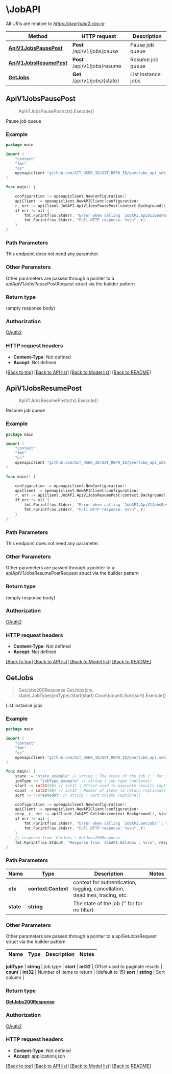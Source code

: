 # \JobAPI

All URIs are relative to *https://peertube2.cpy.re*

Method | HTTP request | Description
------------- | ------------- | -------------
[**ApiV1JobsPausePost**](JobAPI.md#ApiV1JobsPausePost) | **Post** /api/v1/jobs/pause | Pause job queue
[**ApiV1JobsResumePost**](JobAPI.md#ApiV1JobsResumePost) | **Post** /api/v1/jobs/resume | Resume job queue
[**GetJobs**](JobAPI.md#GetJobs) | **Get** /api/v1/jobs/{state} | List instance jobs



## ApiV1JobsPausePost

> ApiV1JobsPausePost(ctx).Execute()

Pause job queue

### Example

```go
package main

import (
	"context"
	"fmt"
	"os"
	openapiclient "github.com/GIT_USER_ID/GIT_REPO_ID/peertube_api_sdk_go"
)

func main() {

	configuration := openapiclient.NewConfiguration()
	apiClient := openapiclient.NewAPIClient(configuration)
	r, err := apiClient.JobAPI.ApiV1JobsPausePost(context.Background()).Execute()
	if err != nil {
		fmt.Fprintf(os.Stderr, "Error when calling `JobAPI.ApiV1JobsPausePost``: %v\n", err)
		fmt.Fprintf(os.Stderr, "Full HTTP response: %v\n", r)
	}
}
```

### Path Parameters

This endpoint does not need any parameter.

### Other Parameters

Other parameters are passed through a pointer to a apiApiV1JobsPausePostRequest struct via the builder pattern


### Return type

 (empty response body)

### Authorization

[OAuth2](../README.md#OAuth2)

### HTTP request headers

- **Content-Type**: Not defined
- **Accept**: Not defined

[[Back to top]](#) [[Back to API list]](../README.md#documentation-for-api-endpoints)
[[Back to Model list]](../README.md#documentation-for-models)
[[Back to README]](../README.md)


## ApiV1JobsResumePost

> ApiV1JobsResumePost(ctx).Execute()

Resume job queue

### Example

```go
package main

import (
	"context"
	"fmt"
	"os"
	openapiclient "github.com/GIT_USER_ID/GIT_REPO_ID/peertube_api_sdk_go"
)

func main() {

	configuration := openapiclient.NewConfiguration()
	apiClient := openapiclient.NewAPIClient(configuration)
	r, err := apiClient.JobAPI.ApiV1JobsResumePost(context.Background()).Execute()
	if err != nil {
		fmt.Fprintf(os.Stderr, "Error when calling `JobAPI.ApiV1JobsResumePost``: %v\n", err)
		fmt.Fprintf(os.Stderr, "Full HTTP response: %v\n", r)
	}
}
```

### Path Parameters

This endpoint does not need any parameter.

### Other Parameters

Other parameters are passed through a pointer to a apiApiV1JobsResumePostRequest struct via the builder pattern


### Return type

 (empty response body)

### Authorization

[OAuth2](../README.md#OAuth2)

### HTTP request headers

- **Content-Type**: Not defined
- **Accept**: Not defined

[[Back to top]](#) [[Back to API list]](../README.md#documentation-for-api-endpoints)
[[Back to Model list]](../README.md#documentation-for-models)
[[Back to README]](../README.md)


## GetJobs

> GetJobs200Response GetJobs(ctx, state).JobType(jobType).Start(start).Count(count).Sort(sort).Execute()

List instance jobs

### Example

```go
package main

import (
	"context"
	"fmt"
	"os"
	openapiclient "github.com/GIT_USER_ID/GIT_REPO_ID/peertube_api_sdk_go"
)

func main() {
	state := "state_example" // string | The state of the job ('' for for no filter)
	jobType := "jobType_example" // string | job type (optional)
	start := int32(56) // int32 | Offset used to paginate results (optional)
	count := int32(56) // int32 | Number of items to return (optional) (default to 15)
	sort := "-createdAt" // string | Sort column (optional)

	configuration := openapiclient.NewConfiguration()
	apiClient := openapiclient.NewAPIClient(configuration)
	resp, r, err := apiClient.JobAPI.GetJobs(context.Background(), state).JobType(jobType).Start(start).Count(count).Sort(sort).Execute()
	if err != nil {
		fmt.Fprintf(os.Stderr, "Error when calling `JobAPI.GetJobs``: %v\n", err)
		fmt.Fprintf(os.Stderr, "Full HTTP response: %v\n", r)
	}
	// response from `GetJobs`: GetJobs200Response
	fmt.Fprintf(os.Stdout, "Response from `JobAPI.GetJobs`: %v\n", resp)
}
```

### Path Parameters


Name | Type | Description  | Notes
------------- | ------------- | ------------- | -------------
**ctx** | **context.Context** | context for authentication, logging, cancellation, deadlines, tracing, etc.
**state** | **string** | The state of the job (&#39;&#39; for for no filter) | 

### Other Parameters

Other parameters are passed through a pointer to a apiGetJobsRequest struct via the builder pattern


Name | Type | Description  | Notes
------------- | ------------- | ------------- | -------------

 **jobType** | **string** | job type | 
 **start** | **int32** | Offset used to paginate results | 
 **count** | **int32** | Number of items to return | [default to 15]
 **sort** | **string** | Sort column | 

### Return type

[**GetJobs200Response**](GetJobs200Response.md)

### Authorization

[OAuth2](../README.md#OAuth2)

### HTTP request headers

- **Content-Type**: Not defined
- **Accept**: application/json

[[Back to top]](#) [[Back to API list]](../README.md#documentation-for-api-endpoints)
[[Back to Model list]](../README.md#documentation-for-models)
[[Back to README]](../README.md)

